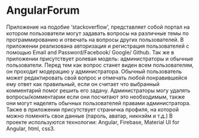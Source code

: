# AngularForum

Приложение на подобие ‘stackoverflow’, представляет собой портал на котором пользователи могут задавать вопросы на различные темы по программированию и отвечать на вопросы других пользователей. В приложении реализована авторизация и регистрация пользователей с помощью Email and Password/Facebook/ Google/ Github. Так же в приложении присутствует ролевая модель: администраторы и обычные пользователи. Перед тем как вопрос станет виден всем пользователям, он проходит модерацию у администратора. Обычный пользователь может редактировать свой вопрос и отмечать любой понравившейся ему ответ как правильный, если он считает что выбранный комментарий помог решить его задачу. Администраторы могу удалять вопросы/комментарии если они посчитают это необходимым, также они могут наделять обычных пользователей правами администратора. Также в приложении присутствует страничка профиля, на которой можно поменять свои данные (пароль, аватар, никнэйм и т.д.)
В проекте используются технологии: Angular, Firebase, Material UI for Angular, html, css3.
